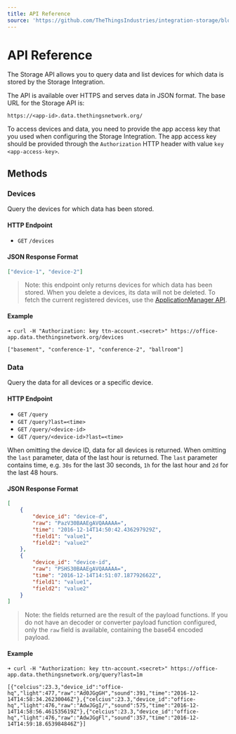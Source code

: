 ```yaml
---
title: API Reference
source: 'https://github.com/TheThingsIndustries/integration-storage/blob/master/api/README.md'
---
```


# API Reference

The Storage API allows you to query data and list devices for which data is stored by the Storage Integration.

The API is available over HTTPS and serves data in JSON format. The base URL for the Storage API is:

```
https://<app-id>.data.thethingsnetwork.org/
```

To access devices and data, you need to provide the app access key that you used when configuring the Storage Integration. The app access key should be provided through the `Authorization` HTTP header with value `key <app-access-key>`. 

## Methods

### Devices

Query the devices for which data has been stored.

#### HTTP Endpoint

- `GET` `/devices`

#### JSON Response Format

```json
["device-1", "device-2"]
```

>Note: this endpoint only returns devices for which data has been stored. When you delete a devices, its data will not be deleted. To fetch the current registered devices, use the [ApplicationManager API](https://github.com/TheThingsNetwork/ttn/blob/master/api/handler/ApplicationManager.md). 

#### Example

```
➜ curl -H "Authorization: key ttn-account.<secret>" https://office-app.data.thethingsnetwork.org/devices

["basement", "conference-1", "conference-2", "ballroom"]
```

### Data

Query the data for all devices or a specific device.

#### HTTP Endpoint

- `GET` `/query`
- `GET` `/query?last=<time>`
- `GET` `/query/<device-id>`
- `GET` `/query/<device-id>?last=<time>`

When omitting the device ID, data for all devices is returned. When omitting the `last` parameter, data of the last hour is returned. The `last` parameter contains time, e.g. `30s` for the last 30 seconds, `1h` for the last hour and `2d` for the last 48 hours.

#### JSON Response Format

```json
[
    {
        "device_id": "device-d",
        "raw": "PazV30BAAEgAVQAAAAA=",
        "time": "2016-12-14T14:50:42.436297929Z",
        "field1": "value1",
        "field2": "value2"
    },
    {
        "device_id": "device-id",
        "raw": "PSHS30BAAEgAVQAAAAA=",
        "time": "2016-12-14T14:51:07.187792662Z",
        "field1": "value1",
        "field2": "value2"
    }
]
```

>Note: the fields returned are the result of the payload functions. If you do not have an decoder or converter payload function configured, only the `raw` field is available, containing the base64 encoded payload.

#### Example

```
➜ curl -H "Authorization: key ttn-account.<secret>" https://office-app.data.thethingsnetwork.org/query?last=1m

[{"celcius":23.3,"device_id":"office-hq","light":477,"raw":"Ad0JGgGH","sound":391,"time":"2016-12-14T14:58:34.26230046Z"},{"celcius":23.3,"device_id":"office-hq","light":476,"raw":"AdwJGgI/","sound":575,"time":"2016-12-14T14:58:56.461535619Z"},{"celcius":23.3,"device_id":"office-hq","light":476,"raw":"AdwJGgFl","sound":357,"time":"2016-12-14T14:59:18.653984846Z"}]
```
